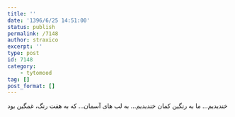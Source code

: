 ```yaml
---
title: ''
date: '1396/6/25 14:51:00'
status: publish
permalink: /7148
author: straxico
excerpt: ''
type: post
id: 7148
category:
    - tytomood
tag: []
post_format: []
---
```

خندیدیم… ما به رنگین کمان خندیدیم… به لب های آسمان… که به هفت رنگ، غمگین بود
